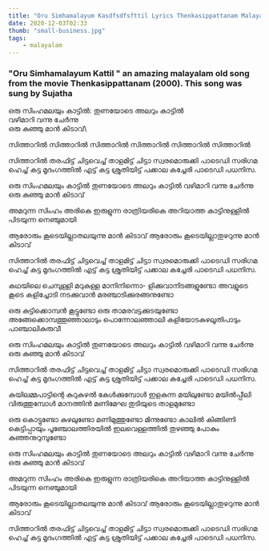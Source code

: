 ```yaml
---
title: "Oru Simhamalayum Kasdfsdfsfttil Lyrics Thenkasippattanam Malayalam Movie (2000) Songs"
date: 2020-12-03T02:33
thumb: "small-business.jpg"
tags: 
    - malayalam
---
```



### "Oru Simhamalayum Kattil " an amazing malayalam old song from the movie Thenkasippattanam (2000). This song was sung by Sujatha

ഒരു സിംഹമലയും കാട്ടിൽ:
തുണയോടെ അലറും കാട്ടിൽ  
വഴിമാറി വന്നു ചേർന്നു\
ഒരു കുഞ്ഞു മാൻ കിടാവ്\

സിത്താറിൽ 
സിത്താറിൽ 
സിത്താറിൽ
സിത്താറിൽ
സിത്താറിൽ
സിത്താറിൽ 


സിത്താറിൽ തരഫിട്ട്
ചിട്ടവെച്ച് താളമിട്ട്
ചിട്ടാ സ്വരമൊരുക്കി
പാടെഡി സരിഗമ
ഹെച്ച് കട്ട മൃദംഗത്തിൽ
എട്ട് കട്ട ശ്രുതിയിട്ട്
പക്കാല കച്ചേരി
പാടെഡി പധനിസ.
 
ഒരു സിംഹമലയും കാട്ടിൽ
തുണയോടെ അലറും കാട്ടിൽ
വഴിമാറി വന്നു ചേർന്നു
ഒരു കുഞ്ഞു മാൻ കിടാവ്
 
അമറുന്ന സിംഹം അരികെ 
ഇരുളുന്ന രാത്രിയരികെ
അറിയാത്ത കാട്ടിനുള്ളിൽ 
പിടയുന്ന നെഞ്ചുമായി

ആരോരും കൂടെയില്ലാതലയുന്നു 
മാൻ കിടാവ്
ആരോരും കൂടെയില്ലാതുഴറുന്നു 
മാൻ കിടാവ്

സിത്താറിൽ തരഫിട്ട്
ചിട്ടവെച്ച് താളമിട്ട്
ചിട്ടാ സ്വരമൊരുക്കി
പാടെഡി സരിഗമ
ഹെച്ച് കട്ട മൃദംഗത്തിൽ
എട്ട് കട്ട ശ്രുതിയിട്ട്
പക്കാല കച്ചേരി
പാടെഡി പധനിസ.

കഥയിലെ ചെമ്പുള്ളി മറുകുള്ള മാനിനിന്നൊ-
ളിക്കുവാനിടങ്ങളുണ്ടോ
അവളുടെ കൂടെ കളിച്ചോടി നടക്കുവാൻ
മരഞ്ചാടിക്കുരങ്ങനുണ്ടോ

ഒരു കുട്ടിക്കൊമ്പൻ കൂട്ടുണ്ടോ
ഒരു താമരവട്ടക്കുടയുണ്ടോ
അങ്ങേക്കൊമ്പത്തൂഞ്ഞാലാടും പൊന്നോലഞ്ഞാലി
കളിയോടകുഴലൂതിപാടും പാഞ്ചാലികുരുവീ

ഒരു സിംഹമലയും കാട്ടിൽ
തുണയോടെ അലറും കാട്ടിൽ
വഴിമാറി വന്നു ചേർന്നു
ഒരു കുഞ്ഞു മാൻ കിടാവ്

സിത്താറിൽ തരഫിട്ട്
ചിട്ടവെച്ച് താളമിട്ട്
ചിട്ടാ സ്വരമൊരുക്കി
പാടെഡി സരിഗമ
ഹെച്ച് കട്ട മൃദംഗത്തിൽ
എട്ട് കട്ട ശ്രുതിയിട്ട്
പക്കാല കച്ചേരി
പാടെഡി പധനിസ.

കുയിലമ്മപാട്ടിന്റെ കുറുകുഴൽ കേൾക്കുമ്പോൾ
ഇളകുന്ന മയിലുണ്ടോ
മയില്‍പ്പീലി വിരുത്തുമ്പോൾ മാനത്തിൻ മണിമേഘ
തുടിയുടെ താളമുണ്ടോ

ഒരു കൊട്ടുണ്ടോ കുഴലുണ്ടോ
മണിമുത്തുണ്ടോ മിന്നുണ്ടോ
കാലിൽ കിങ്ങിണി കെട്ടിപ്പായും
പൂഞ്ചോലത്തിരയിൽ
ഇലവെള്ളത്തിൽ തുഴഞ്ഞു പോകും
കുഞ്ഞനുറുമ്പുണ്ടോ
 
ഒരു സിംഹമലയും കാട്ടിൽ
തുണയോടെ അലറും കാട്ടിൽ
വഴിമാറി വന്നു ചേർന്നു
ഒരു കുഞ്ഞു മാൻ കിടാവ്

അമറുന്ന സിംഹം അരികെ
ഇരുളുന്ന രാത്രിയരികെ
അറിയാത്ത കാട്ടിനുള്ളിൽ
പിടയുന്ന നെഞ്ചുമായി

ആരോരും കൂടെയില്ലാതലയുന്നു
മാൻ കിടാവ്
ആരോരും കൂടെയില്ലാതുഴറുന്നു
മാൻ കിടാവ്

സിത്താറിൽ തരഫിട്ട്
ചിട്ടവെച്ച് താളമിട്ട്
ചിട്ടാ സ്വരമൊരുക്കി
പാടെഡി സരിഗമ
ഹെച്ച് കട്ട മൃദംഗത്തിൽ
എട്ട് കട്ട ശ്രുതിയിട്ട്
പക്കാല കച്ചേരി
പാടെഡി പധനിസ.
